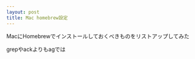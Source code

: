 ```yaml
---
layout: post
title: Mac homebrew設定
---
```


MacにHomebrewでインストールしておくべきものをリストアップしてみた

grepやackよりもagでは



